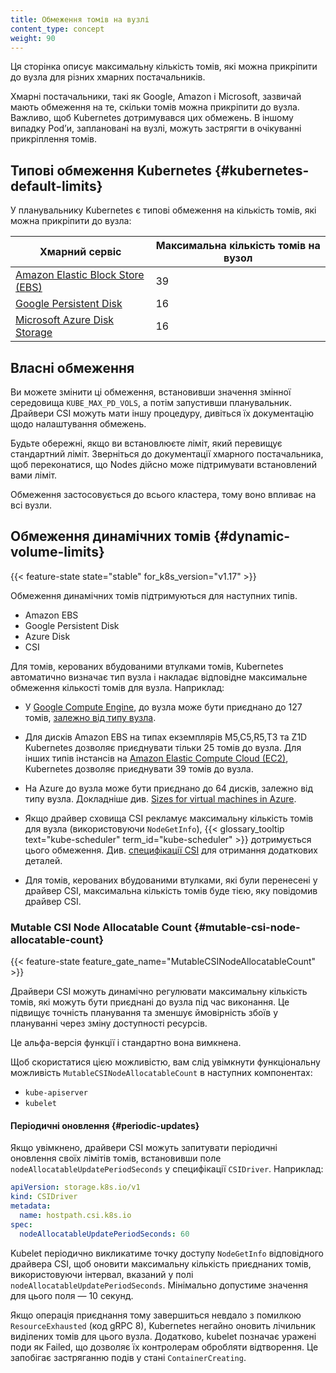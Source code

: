 ```yaml
---
title: Обмеження томів на вузлі
content_type: concept
weight: 90
---
```


<!-- overview -->

Ця сторінка описує максимальну кількість томів, які можна прикріпити до вузла для різних хмарних постачальників.

Хмарні постачальники, такі як Google, Amazon і Microsoft, зазвичай мають обмеження на те, скільки томів можна прикріпити до вузла. Важливо, щоб Kubernetes дотримувався цих обмежень. В іншому випадку Podʼи, заплановані на вузлі, можуть застрягти в очікуванні прикріплення томів.

<!-- body -->

## Типові обмеження Kubernetes {#kubernetes-default-limits}

У планувальнику Kubernetes є типові обмеження на кількість томів, які можна прикріпити до вузла:

| Хмарний сервіс | Максимальна кількість томів на вузол |
|----------------|-------------------------------------|
| [Amazon Elastic Block Store (EBS)](https://aws.amazon.com/ebs/) | 39 |
| [Google Persistent Disk](https://cloud.google.com/persistent-disk/) | 16 |
| [Microsoft Azure Disk Storage](https://azure.microsoft.com/en-us/services/storage/main-disks/) | 16 |

## Власні обмеження

Ви можете змінити ці обмеження, встановивши значення змінної середовища `KUBE_MAX_PD_VOLS`, а потім запустивши планувальник. Драйвери CSI можуть мати іншу процедуру, дивіться їх документацію щодо налаштування обмежень.

Будьте обережні, якщо ви встановлюєте ліміт, який перевищує стандартний ліміт. Зверніться до документації хмарного постачальника, щоб переконатися, що Nodes дійсно може підтримувати встановлений вами ліміт.

Обмеження застосовується до всього кластера, тому воно впливає на всі вузли.

## Обмеження динамічних томів {#dynamic-volume-limits}

{{< feature-state state="stable" for_k8s_version="v1.17" >}}

Обмеження динамічних томів підтримуються для наступних типів.

- Amazon EBS
- Google Persistent Disk
- Azure Disk
- CSI

Для томів, керованих вбудованими втулками томів, Kubernetes автоматично визначає тип вузла і накладає відповідне максимальне обмеження кількості томів для вузла. Наприклад:

- У [Google Compute Engine](https://cloud.google.com/compute/), до вузла може бути приєднано до 127 томів, [залежно від типу вузла](https://cloud.google.com/compute/docs/disks/#pdnumberlimits).

- Для дисків Amazon EBS на типах екземплярів M5,C5,R5,T3 та Z1D Kubernetes дозволяє приєднувати тільки 25 томів до вузла. Для інших типів інстансів на [Amazon Elastic Compute Cloud (EC2)](https://aws.amazon.com/ec2/), Kubernetes дозволяє приєднувати 39 томів до вузла.

- На Azure до вузла може бути приєднано до 64 дисків, залежно від типу вузла. Докладніше див. [Sizes for virtual machines in Azure](https://docs.microsoft.com/en-us/azure/virtual-machines/windows/sizes).

- Якщо драйвер сховища CSI рекламує максимальну кількість томів для вузла (використовуючи `NodeGetInfo`), {{< glossary_tooltip text="kube-scheduler" term_id="kube-scheduler" >}} дотримується цього обмеження. Див. [специфікації CSI](https://github.com/container-storage-interface/spec/blob/master/spec.md#nodegetinfo) для отримання додаткових деталей.

- Для томів, керованих вбудованими втулками, які були перенесені у драйвер CSI, максимальна кількість томів буде тією, яку повідомив драйвер CSI.

### Mutable CSI Node Allocatable Count {#mutable-csi-node-allocatable-count}

{{< feature-state feature_gate_name="MutableCSINodeAllocatableCount" >}}

Драйвери CSI можуть динамічно регулювати максимальну кількість томів, які можуть бути приєднані до вузла під час виконання. Це підвищує точність планування та зменшує ймовірність збоїв у плануванні через зміну доступності ресурсів.

Це альфа-версія функції і стандартно вона вимкнена.

Щоб скористатися цією можливістю, вам слід увімкнути функціональну можливість `MutableCSINodeAllocatableCount` в наступних компонентах:

- `kube-apiserver`
- `kubelet`

#### Періодичні оновлення {#periodic-updates}

Якщо увімкнено, драйвери CSI можуть запитувати періодичні оновлення своїх лімітів томів, встановивши поле `nodeAllocatableUpdatePeriodSeconds` у специфікації `CSIDriver`. Наприклад:

```yaml
apiVersion: storage.k8s.io/v1
kind: CSIDriver
metadata:
  name: hostpath.csi.k8s.io
spec:
  nodeAllocatableUpdatePeriodSeconds: 60
```

Kubelet періодично викликатиме точку доступу `NodeGetInfo` відповідного драйвера CSI, щоб оновити максимальну кількість приєднаних томів, використовуючи інтервал, вказаний у полі `nodeAllocatableUpdatePeriodSeconds`. Мінімально допустиме значення для цього поля — 10 секунд.

Якщо операція приєднання тому завершиться невдало з помилкою `ResourceExhausted` (код gRPC 8), Kubernetes негайно оновить лічильник виділених томів для цього вузла. Додатково, kubelet позначає уражені поди як Failed, що дозволяє їх контролерам обробляти відтворення. Це запобігає застряганню подів у стані `ContainerCreating`.
